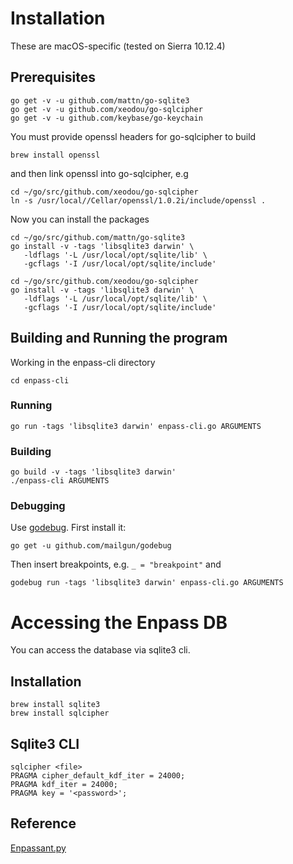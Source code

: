# Installation
These are macOS-specific (tested on Sierra 10.12.4)

## Prerequisites

```
go get -v -u github.com/mattn/go-sqlite3
go get -v -u github.com/xeodou/go-sqlcipher
go get -v -u github.com/keybase/go-keychain
```

You must provide openssl headers for go-sqlcipher to build

```
brew install openssl
```

and then link openssl into go-sqlcipher, e.g

```
cd ~/go/src/github.com/xeodou/go-sqlcipher
ln -s /usr/local//Cellar/openssl/1.0.2i/include/openssl .
```

Now you can install the packages

```
cd ~/go/src/github.com/mattn/go-sqlite3
go install -v -tags 'libsqlite3 darwin' \
   -ldflags '-L /usr/local/opt/sqlite/lib' \
   -gcflags '-I /usr/local/opt/sqlite/include' 
```

```
cd ~/go/src/github.com/xeodou/go-sqlcipher
go install -v -tags 'libsqlite3 darwin' \
   -ldflags '-L /usr/local/opt/sqlite/lib' \
   -gcflags '-I /usr/local/opt/sqlite/include'
```

## Building and Running the program

Working in the enpass-cli directory

```
cd enpass-cli
```

### Running

```
go run -tags 'libsqlite3 darwin' enpass-cli.go ARGUMENTS
```

### Building

```
go build -v -tags 'libsqlite3 darwin'
./enpass-cli ARGUMENTS
```

### Debugging

Use [godebug](http://blog.mailgun.com/introducing-a-new-cross-platform-debugger-for-go/).  First install it:

```
go get -u github.com/mailgun/godebug
```

Then insert breakpoints, e.g. `_ = "breakpoint"` and

```
godebug run -tags 'libsqlite3 darwin' enpass-cli.go ARGUMENTS
```

# Accessing the Enpass DB

You can access the database via sqlite3 cli.

## Installation

```
brew install sqlite3
brew install sqlcipher
```

## Sqlite3 CLI

```
sqlcipher <file>
PRAGMA cipher_default_kdf_iter = 24000;
PRAGMA kdf_iter = 24000;
PRAGMA key = '<password>';
```

## Reference
[Enpassant.py](https://github.com/steffen9000/enpass-decryptor/blob/master/Enpassant.py)
